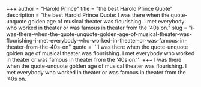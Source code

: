 +++
author = "Harold Prince"
title = "the best Harold Prince Quote"
description = "the best Harold Prince Quote: I was there when the quote-unquote golden age of musical theater was flourishing. I met everybody who worked in theater or was famous in theater from the '40s on."
slug = "i-was-there-when-the-quote-unquote-golden-age-of-musical-theater-was-flourishing-i-met-everybody-who-worked-in-theater-or-was-famous-in-theater-from-the-40s-on"
quote = '''I was there when the quote-unquote golden age of musical theater was flourishing. I met everybody who worked in theater or was famous in theater from the '40s on.'''
+++
I was there when the quote-unquote golden age of musical theater was flourishing. I met everybody who worked in theater or was famous in theater from the '40s on.
